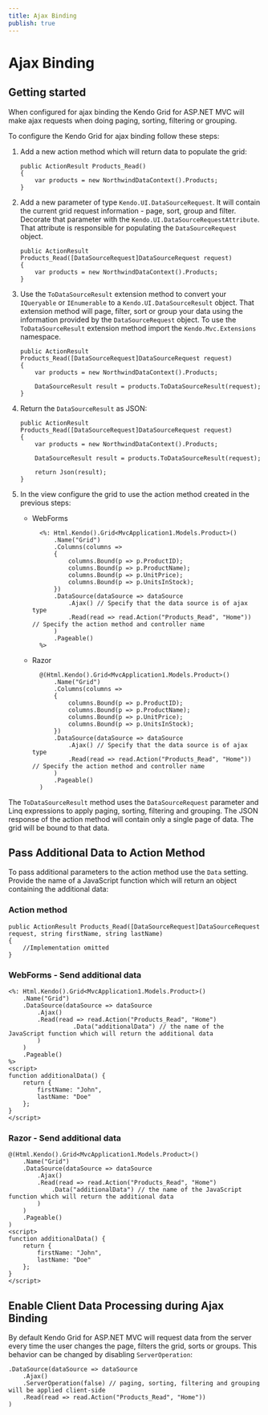 ```yaml
---
title: Ajax Binding
publish: true
---
```


# Ajax Binding

## Getting started

When configured for ajax binding the Kendo Grid for ASP.NET MVC will make ajax requests when doing paging, sorting, filtering or grouping.

To configure the Kendo Grid for ajax binding follow these steps:

1.  Add a new action method which will return data to populate the grid:

        public ActionResult Products_Read()
        {
            var products = new NorthwindDataContext().Products;
        }
2.  Add a new parameter of type `Kendo.UI.DataSourceRequest`.
It will contain the current grid request information - page, sort, group and filter.
Decorate that parameter with the `Kendo.UI.DataSourceRequestAttribute`. That attribute is responsible for populating the `DataSourceRequest` object.

        public ActionResult Products_Read([DataSourceRequest]DataSourceRequest request)
        {
            var products = new NorthwindDataContext().Products;
        }
3.  Use the `ToDataSourceResult` extension method to convert your `IQueryable` or `IEnumerable` to a
`Kendo.UI.DataSourceResult` object. That extension method will page, filter, sort or group your data using the information provided by the
`DataSourceRequest` object. To use the `ToDataSourceResult` extension method import the `Kendo.Mvc.Extensions` namespace.

        public ActionResult Products_Read([DataSourceRequest]DataSourceRequest request)
        {
            var products = new NorthwindDataContext().Products;

            DataSourceResult result = products.ToDataSourceResult(request);
        }
4.  Return the `DataSourceResult` as JSON:

        public ActionResult Products_Read([DataSourceRequest]DataSourceRequest request)
        {
            var products = new NorthwindDataContext().Products;

            DataSourceResult result = products.ToDataSourceResult(request);

            return Json(result);
        }
5.  In the view configure the grid to use the action method created in the previous steps:
    - WebForms

            <%: Html.Kendo().Grid<MvcApplication1.Models.Product>()
                .Name("Grid")
                .Columns(columns =>
                {
                    columns.Bound(p => p.ProductID);
                    columns.Bound(p => p.ProductName);
                    columns.Bound(p => p.UnitPrice);
                    columns.Bound(p => p.UnitsInStock);
                })
                .DataSource(dataSource => dataSource
                    .Ajax() // Specify that the data source is of ajax type
                    .Read(read => read.Action("Products_Read", "Home")) // Specify the action method and controller name
                )
                .Pageable()
            %>
    - Razor

            @(Html.Kendo().Grid<MvcApplication1.Models.Product>()
                .Name("Grid")
                .Columns(columns =>
                {
                    columns.Bound(p => p.ProductID);
                    columns.Bound(p => p.ProductName);
                    columns.Bound(p => p.UnitPrice);
                    columns.Bound(p => p.UnitsInStock);
                })
                .DataSource(dataSource => dataSource
                    .Ajax() // Specify that the data source is of ajax type
                    .Read(read => read.Action("Products_Read", "Home")) // Specify the action method and controller name
                )
                .Pageable()
            )


The `ToDataSourceResult` method uses the `DataSourceRequest` parameter and Linq expressions to apply paging, sorting, filtering and grouping.
The JSON response of the action method will contain only a single page of data. The grid will be bound to that data.

## Pass Additional Data to Action Method

To pass additional parameters to the action method use the `Data` setting. Provide the name of a JavaScript function which will return an object
containing the additional data:



### Action method

    public ActionResult Products_Read([DataSourceRequest]DataSourceRequest request, string firstName, string lastName)
    {
        //Implementation omitted
    }


### WebForms - Send additional data

    <%: Html.Kendo().Grid<MvcApplication1.Models.Product>()
        .Name("Grid")
        .DataSource(dataSource => dataSource
            .Ajax()
            .Read(read => read.Action("Products_Read", "Home")
                      .Data("additionalData") // the name of the JavaScript function which will return the additional data
            )
        )
        .Pageable()
    %>
    <script>
    function additionalData() {
        return {
            firstName: "John",
            lastName: "Doe"
        };
    }
    </script>


### Razor - Send additional data

    @(Html.Kendo().Grid<MvcApplication1.Models.Product>()
        .Name("Grid")
        .DataSource(dataSource => dataSource
            .Ajax()
            .Read(read => read.Action("Products_Read", "Home")
                .Data("additionalData") // the name of the JavaScript function which will return the additional data
            )
        )
        .Pageable()
    )
    <script>
    function additionalData() {
        return {
            firstName: "John",
            lastName: "Doe"
        };
    }
    </script>


## Enable Client Data Processing during Ajax Binding

By default Kendo Grid for ASP.NET MVC will request data from the server every time the user changes the page, filters the grid, sorts or groups. This behavior
can be changed by disabling `ServerOperation`:

    .DataSource(dataSource => dataSource
        .Ajax()
        .ServerOperation(false) // paging, sorting, filtering and grouping will be applied client-side
        .Read(read => read.Action("Products_Read", "Home"))
    )
